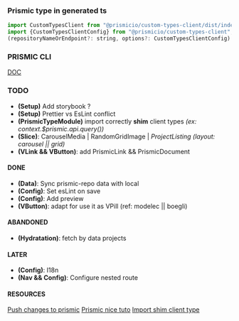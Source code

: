 ### Prismic type in generated ts 

```` javascript
import CustomTypesClient from "@prismicio/custom-types-client/dist/index";
import {CustomTypesClientConfig} from "@prismicio/custom-types-client";
(repositoryNameOrEndpoint?: string, options?: CustomTypesClientConfig): typeof CustomTypesClient;
````

### PRISMIC CLI
[DOC](https://prismic.io/docs/technical-reference/prismic-cli)


### TODO
* **(Setup)** Add storybook ? 
* **(Setup)** Prettier vs EsLint conflict
* **(PrismicTypeModule)** import correctly **shim** client types _(ex: context.$prismic.api.query())_
* **(Slice)**: CarouselMedia | RandomGridImage | *ProjectListing (layout: carousel || grid)*
* **(VLink && VButton)**: add PrismicLink && PrismicDocument


#### DONE
* **(Data)**: Sync prismic-repo data with local
* **(Config)**: Set esLint on save
* **(Config)**: Add preview
* **(VButton)**: adapt for use it as VPill (ref: modelec || boegli)


#### ABANDONED
* **(Hydratation)**: fetch by data projects


#### LATER  
* **(Config)**: I18n  
* **(Nav && Config)**: Configure nested route


#### RESOURCES
[Push changes to prismic](https://prismic.io/docs/slice-machine#push-changes-to-prismic)
[Prismic nice tuto](https://www.hamedbahram.io/notes/prismic)
[Import shim client type](https://github.com/prismicio/prismic-vue/issues/5#issuecomment-493795628)
